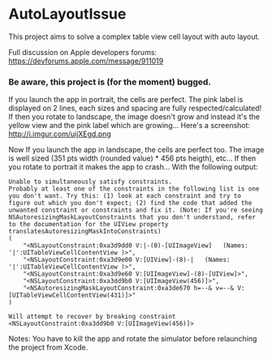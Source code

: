 AutoLayoutIssue
===============

This project aims to solve a complex table view cell layout with auto layout.

Full discussion on Apple developers forums: https://devforums.apple.com/message/911019

### Be aware, this project is (for the moment) bugged.

If you launch the app in portrait, the cells are perfect. The pink label is displayed on 2 lines, each sizes and spacing are fully respected/calculated!
If then you rotate to landscape, the image doesn't grow and instead it's the yellow view and the pink label which are growing... Here's a screenshot: http://i.imgur.com/uijXEgd.png

Now If you launch the app in landscape, the cells are perfect too. The image is well sized (351 pts width (rounded value) * 456 pts heigth), etc...
If then you rotate to portrait it makes the app to crash... With the following output:

	Unable to simultaneously satisfy constraints.
	Probably at least one of the constraints in the following list is one you don't want. Try this: (1) look at each constraint and try to figure out which you don't expect; (2) find the code that added the unwanted constraint or constraints and fix it. (Note: If you're seeing NSAutoresizingMaskLayoutConstraints that you don't understand, refer to the documentation for the UIView property translatesAutoresizingMaskIntoConstraints) 
	(
	    "<NSLayoutConstraint:0xa3d9dd0 V:|-(0)-[UIImageView]   (Names: '|':UITableViewCellContentView )>",
	    "<NSLayoutConstraint:0xa3d9e00 V:[UIView]-(8)-|   (Names: '|':UITableViewCellContentView )>",
	    "<NSLayoutConstraint:0xa3d9e60 V:[UIImageView]-(8)-[UIView]>",
	    "<NSLayoutConstraint:0xa3dd9b0 V:[UIImageView(456)]>",
	    "<NSAutoresizingMaskLayoutConstraint:0xa3de670 h=--& v=--& V:[UITableViewCellContentView(431)]>"
	)
	
	Will attempt to recover by breaking constraint 
	<NSLayoutConstraint:0xa3dd9b0 V:[UIImageView(456)]>

Notes: You have to kill the app and rotate the simulator before relaunching the project from Xcode.
